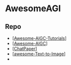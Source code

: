 # AwesomeAGI

## Repo
* [[Awesome-AIGC-Tutorials](https://github.com/luban-agi/Awesome-AIGC-Tutorials)]
* [[Awesome-AIGC](https://github.com/wshzd/Awesome-AIGC)]
* [[ChatPaper](https://github.com/kaixindelele/ChatPaper)]
* [[awesome-Text-to-Image](https://github.com/Yutong-Zhou-cv/awesome-Text-to-Image)]
* 
